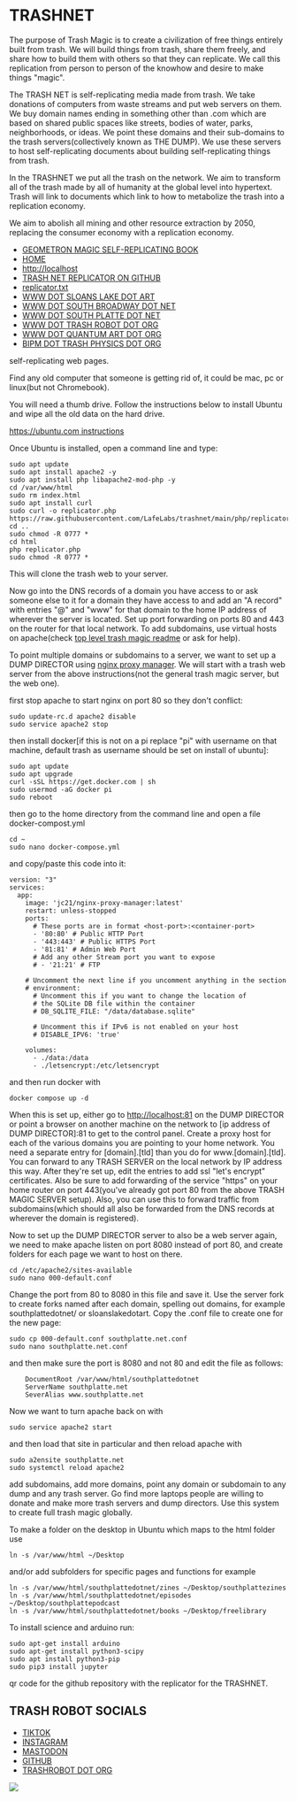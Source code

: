 # TRASHNET 

The purpose of Trash Magic is to create a civilization of free things entirely built from trash.  We will build things from trash, share them freely, and share how to build them with others so that they can replicate.  We call this replication from person to person of the knowhow and desire to make things "magic".  

The TRASH NET is self-replicating media made from trash. We take donations of computers from waste streams and put web servers on them. We buy domain names ending in something other than .com which are based on shared public spaces like streets, bodies of water, parks, neighborhoods, or ideas.  We point these domains and their sub-domains to the trash servers(collectively known as THE DUMP).  We use these servers to host self-replicating documents about building self-replicating things from trash.  

In the TRASHNET we put all the trash on the network.  We aim to transform all of the trash made by all of humanity at the global level into hypertext. Trash will link to documents which link to how to metabolize the trash into a replication economy. 

We aim to abolish all mining and other resource extraction by 2050, replacing the consumer economy with a replication economy.

 - [GEOMETRON MAGIC SELF-REPLICATING BOOK](https://gm.trashrobot.org)
 - [HOME](index.html)
 - [http://localhost](http://localhost)
 - [TRASH NET REPLICATOR ON GITHUB](https://github.com/LafeLabs/trashnet)
 - [replicator.txt](https://raw.githubusercontent.com/LafeLabs/trashnet/main/php/replicator.txt)
 - [WWW DOT SLOANS LAKE DOT ART](https://www.sloanslake.art)
 - [WWW DOT SOUTH BROADWAY DOT NET](https://www.southbroadway.net)
 - [WWW DOT SOUTH PLATTE DOT NET](https://www.southplatte.net)
 - [WWW DOT TRASH ROBOT DOT ORG](https://www.trashrobot.org)
 - [WWW DOT QUANTUM ART DOT ORG](https://www.quantumart.org)
 - [BIPM DOT TRASH PHYSICS DOT ORG](https://bipm.trashphysics.org)

self-replicating web pages.

Find any old computer that someone is getting rid of, it could be mac, pc or linux(but not Chromebook).  

You will need a thumb drive.  Follow the instructions below to install Ubuntu and wipe all the old data on the hard drive.

[https://ubuntu.com instructions](https://ubuntu.com/tutorials/install-ubuntu-desktop#1-overview)

Once Ubuntu is installed, open a command line and type:

```
sudo apt update
sudo apt install apache2 -y
sudo apt install php libapache2-mod-php -y
cd /var/www/html
sudo rm index.html
sudo apt install curl
sudo curl -o replicator.php https://raw.githubusercontent.com/LafeLabs/trashnet/main/php/replicator.txt
cd ..
sudo chmod -R 0777 *
cd html
php replicator.php
sudo chmod -R 0777 *
```

This will clone the trash web to your server. 

Now go into the DNS records of a domain you have access to or ask someone else to it for a domain they have access to and add an "A record" with entries "@" and "www" for that domain to the home IP address of wherever the server is located.  Set up port forwarding on ports 80 and 443 on the router for that local network.  To add subdomains, use virtual hosts on apache(check [top level trash magic readme](https://github.com/LafeLabs/trashmagic/blob/main/README.md) or ask for help).

To point multiple domains or subdomains to a server, we want to set up a DUMP DIRECTOR using [nginx proxy manager](https://nginxproxymanager.com/).  We will start with a trash web server from the above instructions(not the general trash magic server, but the web one).

first stop apache to start nginx on port 80 so they don't conflict:

```
sudo update-rc.d apache2 disable
sudo service apache2 stop
```

then install docker[if this is not on a pi replace "pi" with username on that machine, default trash as username should be set on install of ubuntu]:
```
sudo apt update
sudo apt upgrade
curl -sSL https://get.docker.com | sh
sudo usermod -aG docker pi
sudo reboot
```
then go to the home directory from the command line and open a file docker-compost.yml
```
cd ~
sudo nano docker-compose.yml
```
and copy/paste this code into it:
```
version: "3"
services:
  app:
    image: 'jc21/nginx-proxy-manager:latest'
    restart: unless-stopped
    ports:
      # These ports are in format <host-port>:<container-port>
      - '80:80' # Public HTTP Port
      - '443:443' # Public HTTPS Port
      - '81:81' # Admin Web Port
      # Add any other Stream port you want to expose
      # - '21:21' # FTP

    # Uncomment the next line if you uncomment anything in the section
    # environment:
      # Uncomment this if you want to change the location of 
      # the SQLite DB file within the container
      # DB_SQLITE_FILE: "/data/database.sqlite"

      # Uncomment this if IPv6 is not enabled on your host
      # DISABLE_IPV6: 'true'

    volumes:
      - ./data:/data
      - ./letsencrypt:/etc/letsencrypt
```
and then run docker with 

```
docker compose up -d
```

When this is set up, either go to [http://localhost:81](http://localhost:81) on the DUMP DIRECTOR or point a browser on another machine on the network to [ip address of DUMP DIRECTOR]:81 to get to the control panel. Create a proxy host for each of the various domains you are pointing to your home network. You need a separate entry for [domain].[tld] than you do for www.[domain].[tld]. You can forward to any TRASH SERVER on the local network by IP address this way. After they're set up, edit the entries to add ssl "let's encrypt" certificates. Also be sure to add forwarding of the service "https" on your home router on port 443(you've already got port 80 from the above TRASH MAGIC SERVER setup).  Also, you can use this to forward traffic from subdomains(which should all also be forwarded from the DNS records at wherever the domain is registered).

Now to set up the DUMP DIRECTOR server to also be a web server again, we need to make apache listen on port 8080 instead of port 80, and create folders for each page we want to host on there.  
```
cd /etc/apache2/sites-available
sudo nano 000-default.conf
```
Change the port from 80 to 8080 in this file and save it. Use the server fork to create forks named after each domain, spelling out domains, for example southplattedotnet/ or sloanslakedotart.  Copy the .conf file to create one for the new page:
```
sudo cp 000-default.conf southplatte.net.conf
sudo nano southplatte.net.conf
```
and then make sure the port is 8080 and not 80 and edit the file as follows:

```
    DocumentRoot /var/www/html/southplattedotnet
    ServerName southplatte.net
    SeverAlias www.southplatte.net
```

Now we want to turn apache back on with 

```
sudo service apache2 start
```
and then load that site in particular and then reload apache with 
```
sudo a2ensite southplatte.net
sudo systemctl reload apache2
```

add subdomains, add more domains, point any domain or subdomain to any dump and any trash server.  Go find more laptops people are willing to donate and make more trash servers and dump directors.  Use this system to create full trash magic globally.


To make a folder on the desktop in Ubuntu which maps to the html folder use

```
ln -s /var/www/html ~/Desktop
```
and/or add subfolders for specific pages and functions for example

```
ln -s /var/www/html/southplattedotnet/zines ~/Desktop/southplattezines
ln -s /var/www/html/southplattedotnet/episodes ~/Desktop/southplattepodcast
ln -s /var/www/html/southplattedotnet/books ~/Desktop/freelibrary

```


To install science and arduino run:

```
sudo apt-get install arduino
sudo apt-get install python3-scipy
sudo apt install python3-pip
sudo pip3 install jupyter
```
qr code for the github repository with the replicator for the TRASHNET.

## TRASH ROBOT SOCIALS

 - [TIKTOK](https://tiktok.com/@trash_robot)
 - [INSTAGRAM](https://www.instagram.com/lafelabs/)
 - [MASTODON](https://kolektiva.social/@trashrobot)
 - [GITHUB](https://github.com/lafelabs)
 - [TRASHROBOT DOT ORG](https://trashrobot.org/)


![](https://raw.githubusercontent.com/LafeLabs/trashnet/main/trashmagic/qrcode-page.png)
